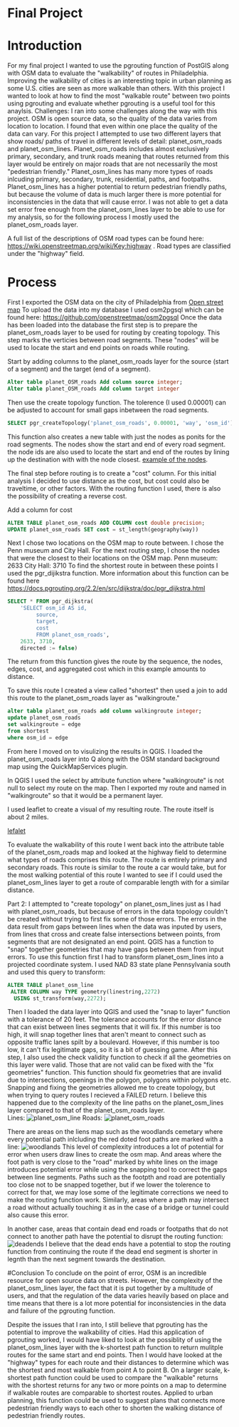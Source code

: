 # Final Project 

# Introduction 

For my final project I wanted to use the pgrouting function of PostGIS along with OSM data to evaluate the "walkability" of routes in Philadelphia. 
Improving the walkability of cities is an interesting topic in urban planning as some U.S. cities  are seen as more walkable than others. With this project I wanted to look at how to find the most "walkable route" between two points using pgrouting and evaluate whether pgrouting is a useful tool for this anaylsis. 
Challenges: I ran into some challenges along the way with this project. OSM is open source data, so the quality of the data varies from location to location. I found that even within one place the quality of the data can vary. For this project I attempted to use two different layers that show roads/ paths of travel in different levels of detail: planet_osm_roads and planet_osm_lines. Planet_osm_roads includes almost exclusively primary, secondary, and trunk roads meaning that routes returned from this layer would be entirely on major roads that are not necessarily the most "pedestrian friendly." Planet_osm_lines has many more types of roads inlcuding primary, secondary, trunk, residential, paths, and footpaths. Planet_osm_lines has a higher potential to return pedestrian friendly paths, but because the volume of data is much larger there is more potential for inconsistencies in the data that will cause error. I was not able to get a data set error free enough from the planet_osm_lines layer to be able to use for my analysis, so for the following process I mostly used the planet_osm_roads layer.

A full list of the descriptions of OSM road types can be found here: https://wiki.openstreetmap.org/wiki/Key:highway . Road types are classified under the "highway" field. 

# Process
First I exported the OSM data on the city of Philadelphia from [Open street map](https://www.openstreetmap.org/#map=11/40.0026/-75.2385) 
To upload the data into my database I used osm2pgsql which can be found here: https://github.com/openstreetmap/osm2pgsql
Once the data has been loaded into the database the first step is to prepare the planet_osm_roads layer to be used for routing by creating topology. This step marks the verticies between road segments. These "nodes" will be used to locate the start and end points on roads while routing. 

Start by adding columns to the planet_osm_roads layer for the source (start of a segment) and the target (end of a segment).
```sql
Alter table planet_OSM_roads Add column source integer;
Alter table planet_OSM_roads Add column target integer
```
Then use the create topology function. The tolerence (I used 0.00001) can be adjusted to account for small gaps inbetween the road segments. 
```sql
SELECT pgr_createTopology('planet_osm_roads', 0.00001, 'way', 'osm_id')
```
This function also creates a new table with just the nodes as ponits for the road segments. The nodes show the start and end of every road segment. the node ids are also used to locate the start and end of the routes by lining up the destination with with the node closest. [example of the nodes](nodesexample.png).  

The final step before routing is to create a "cost" column. For this initial analysis I decided to use distance as the cost, but cost could also be traveltime, or other factors. With the routing function I used, there is also the possibility of creating a reverse cost. 

Add a column for cost 
``` sql
ALTER TABLE planet_osm_roads ADD COLUMN cost double precision;
UPDATE planet_osm_roads SET cost = st_length(geography(way))
```
Next I chose two locations on the OSM map to route between. I chose the Penn museum and City Hall. For the next routing step, I chose the nodes that were the closest to their locations on the OSM map. Penn museum: 2633 City Hall: 3710
To find the shortest route in between these points I used the pgr_dijikstra function. More information about this function can be found here https://docs.pgrouting.org/2.2/en/src/dijkstra/doc/pgr_dijkstra.html

```sql 
SELECT * FROM pgr_dijkstra(
    'SELECT osm_id AS id,
         source,
         target,
		 cost
		 FROM planet_osm_roads',
    2633, 3710,
    directed := false)
```

The return from this function gives the route by the sequence, the nodes, edges, cost, and aggregated cost which in this example amounts to distance. 

To save this route I created a view called "shortest" 
then used a join to add this route to the planet_osm_roads layer as "walkingroute." 
``` sql
alter table planet_osm_roads add column walkingroute integer;
update planet_osm_roads
set walkingroute = edge
from shortest
where osm_id = edge
```
From here I moved on to visulizing the results in QGIS. I loaded the planet_osm_roads layer into Q along with the OSM standard background map using the QuickMapServices plugin. 

In QGIS I used the select by attribute function where "walkingroute" is not null to select my route on the map. Then I exported my route and named in "walkingroute" so that it would be a permanent layer. 

I used leaflet to create a visual of my resulting route. The route itself is about 2 miles. 

[lefalet](qgis2web_2019_12_11-15_55_59_222336/)

To evaluate the walkability of this route I went back into the attribute table of the planet_osm_roads map and looked at the highway field to determine what types of roads comprises this route. The route is entirely primary and secondary roads. This route is similar to the route a car would take, but for the most walking potential of this route I wanted to see if I could used the planet_osm_lines layer to get a route of comparable length with for a similar distance. 

Part 2: 
I attempted to "create topology" on planet_osm_lines just as I had with planet_osm_roads, but because of errors in the data topology couldn't be created without trying to first fix some of those errors. The errors in the data result from gaps between lines when the data was inputed by users, from lines that cross and create false intersections between points, from segments that are not designated an end point. 
QGIS has a function to "snap" together geometries that may have gaps between them from input errors. To use this function first I had to transform planet_osm_lines into a projected coordinate system. I used NAD 83 state plane Pennsylvania south and used this query to transform: 
```sql 
ALTER TABLE planet_osm_line
 ALTER COLUMN way TYPE geometry(linestring,2272) 
  USING st_transform(way,2272);
  ```
  Then I loaded the data layer into QGIS and used the "snap to layer" function with a tolerance of 20 feet. The tolerance accounts for the error distance that can exist between lines segments that it will fix. If this number is too high, it will snap together lines that aren't meant to connect such as opposite traffic lanes spilt by a boulevard. However, if this number is too low, it can't fix legitimate gaps, so it is a bit of guessing game. After this step, I also used the check validity function to check if all the geometries on this layer were valid. Those that are not valid can be fixed with the "fix geometries" function. This function should fix geometries that are invalid due to intersections, openings in the polygon, polygons within polygons etc. 
Snapping and fixing the geometries allowed me to create topology, but when trying to query routes I recieved a FAILED return. I believe this happened due to the complexity of the line paths on the planet_osm_lines layer compared to that of the planet_osm_roads layer.  
Lines:
![planet_osm_line](planet_osm_line.png)
Roads: 
![planet_osm_roads](planet_osm_roads.png)


There are areas on the liens map such as the woodlands cemetary where every potential path inlcluding the red doted foot paths are marked with a line:
![woodlands](woodlandscemetary.png)
This level of complexity introduces a lot of potential for error when users draw lines to create the osm map. And areas where the foot path is very close to the "road" marked by white lines on the image introduces potential error while using the snapping tool to correct the gaps between line segments. Paths such as the footpth and road are potentially too close not to be snapped together, but if we lower the tolerence to correct for that, we may lose some of the legitimate corrections we need to make the routing function work. Similarly, areas where a path may intersect a road without actually touching it as in the case of a bridge or tunnel could also cause this error.

In another case, areas that contain dead end roads or footpaths that do not connect to another path have the potential to disrupt the routing function: 
![deadends](deadends.png)
I believe that the dead ends have a potential to stop the routing function from continuing the route if the dead end segment is shorter in legnth than the next segment towards the destination.

#Conclusion 
To conclude on the point of error, OSM is an incredible resource for open source data on streets. However, the complexity of the planet_osm_lines layer, the fact that it is put together by a multitude of users, and that the regulation of the data varies heavily based on place and time means that there is a lot more potential for inconsistencies in the data and failure of the pgrouting function. 

Despite the issues that I ran into, I still believe that pgrouting has the potential to improve the walkability of cities. Had this application of pgrouting worked, I would have liked to look at the possiblity of using the planet_osm_lines layer with the k-shortest path function to return mulitple routes for the same start and end points. Then I would have looked at the "highway" types for each route and their distances to determine which was the shortest and most walkable from point A to point B. 
On a larger scale, k-shortest path function could be used to compare the "walkable" returns with the shortest returns for any two or more points on a map to determine if walkable routes are comparable to shortest routes. Applied to urban planning, this function could be used to suggest plans that connects more pedestrian friendly ways to each other to shorten the walking distance of pedestrian friendly routes.  
